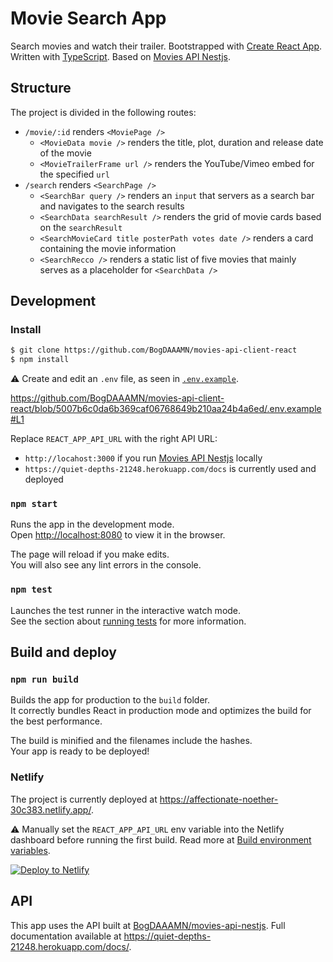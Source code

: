 # Movie Search App

Search movies and watch their trailer. Bootstrapped with [Create React App](https://github.com/facebook/create-react-app). Written with [TypeScript](https://github.com/microsoft/TypeScript). Based on [Movies API Nestjs](https://github.com/BogDAAAMN/movies-api-nestjs).

## Structure

The project is divided in the following routes:

- `/movie/:id` renders `<MoviePage />`
    - `<MovieData movie />` renders the title, plot, duration and release date of the movie
    - `<MovieTrailerFrame url />` renders the YouTube/Vimeo embed for the specified `url`
- `/search` renders `<SearchPage />`
    - `<SearchBar query />` renders an `input` that servers as a search bar and navigates to the search results
    - `<SearchData searchResult />` renders the grid of movie cards based on the `searchResult`
    - `<SearchMovieCard title posterPath votes date />` renders a card containing the movie information
    - `<SearchRecco />` renders a static list of five movies that mainly serves as a placeholder for `<SearchData />`

## Development

### Install

```bash
$ git clone https://github.com/BogDAAAMN/movies-api-client-react
$ npm install
```

⚠️ Create and edit an `.env` file, as seen in [`.env.example`](/.env.example).

https://github.com/BogDAAAMN/movies-api-client-react/blob/5007b6c0da6b369caf06768649b210aa24b4a6ed/.env.example#L1

Replace `REACT_APP_API_URL` with the right API URL:

- `http://locahost:3000` if you run [Movies API Nestjs](https://github.com/BogDAAAMN/movies-api-nestjs) locally
- `https://quiet-depths-21248.herokuapp.com/docs` is currently used and deployed

### `npm start`

Runs the app in the development mode.\
Open [http://localhost:8080](http://localhost:8080) to view it in the browser.

The page will reload if you make edits.\
You will also see any lint errors in the console.

### `npm test`

Launches the test runner in the interactive watch mode.\
See the section about [running tests](https://facebook.github.io/create-react-app/docs/running-tests) for more information.

## Build and deploy

### `npm run build`

Builds the app for production to the `build` folder.\
It correctly bundles React in production mode and optimizes the build for the best performance.

The build is minified and the filenames include the hashes.\
Your app is ready to be deployed!

### Netlify

The project is currently deployed at https://affectionate-noether-30c383.netlify.app/.

⚠️ Manually set the `REACT_APP_API_URL` env variable into the Netlify dashboard before running the first build. Read more at [Build environment variables](https://docs.netlify.com/configure-builds/environment-variables/#declare-variables).

[![Deploy to Netlify](https://www.netlify.com/img/deploy/button.svg)](https://app.netlify.com/start/deploy?repository=https://github.com/BogDAAAMN/movies-api-client-react)

## API

This app uses the API built at [BogDAAAMN/movies-api-nestjs](https://github.com/BogDAAAMN/movies-api-nestjs). Full documentation available at https://quiet-depths-21248.herokuapp.com/docs/.
